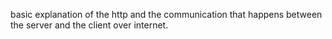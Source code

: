 basic explanation of the http and the communication that happens between the server and the client over internet.
